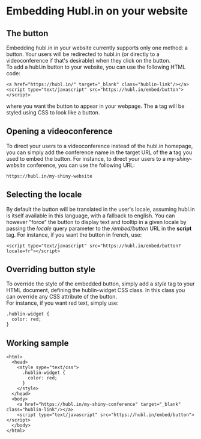 # Embedding Hubl.in on your website

## The button

Embedding hubl.in in your website currently supports only one method: a button.
Your users will be redirected to hubl.in (or directly to a videoconference if that's desirable) when they click on the button.  
To add a hubl.in button to your website, you can use the following HTML code:

    <a href="https://hubl.in/" target="_blank" class="hublin-link"/></a>
    <script type="text/javascript" src="https://hubl.in/embed/button"></script>

where you want the button to appear in your webpage. The __a__ tag will be styled using CSS to look like a button.

## Opening a videoconference

To direct your users to a videoconference instead of the hubl.in homepage, you can simply add the conference name in the target URL of the __a__ tag you used to embed the button.
For instance, to direct your users to a _my-shiny-website_ conference, you can use the following URL:

    https://hubl.in/my-shiny-website

## Selecting the locale

By default the button will be translated in the user's locale, assuming hubl.in is itself available in this language, with a fallback to english.
You can however "force" the button to display text and tooltip in a given locale by passing the _locale_ query parameter to the _/embed/button_ URL in the __script__ tag.
For instance, if you want the button in french, use:

    <script type="text/javascript" src="https://hubl.in/embed/button?locale=fr"></script>

## Overriding button style

To override the style of the embedded button, simply add a _style_ tag to your HTML document, defining the hublin-widget CSS class.
In this class you can override any CSS attribute of the button.  
For instance, if you want red text, simply use:

    .hublin-widget {
      color: red;
    }

## Working sample

    <html>
      <head>
        <style sype="text/css">
          .hublin-widget {
            color: red;
          }
        </style>
      </head>
      <body>
        <a href="https://hubl.in/my-shiny-conference" target="_blank" class="hublin-link"/></a>
        <script type="text/javascript" src="https://hubl.in/embed/button"></script>
      </body>
    </html>
